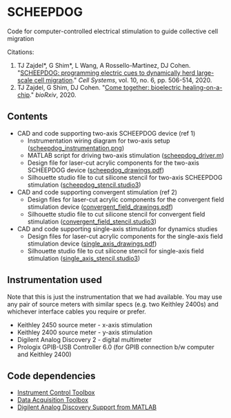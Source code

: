 # SCHEEPDOG
Code for computer-controlled electrical stimulation to guide collective cell migration

Citations:
1. TJ Zajdel\*, G Shim\*, L Wang, A Rossello-Martinez, DJ Cohen. "[SCHEEPDOG: programming electric cues to dynamically herd large-scale cell migration](https://doi.org/10.1016/j.cels.2020.05.009)." *Cell Systems*,  vol. 10, no. 6, pp. 506-514, 2020.
2. TJ Zajdel, G Shim, DJ Cohen. "[Come together: bioelectric healing-on-a-chip](https://doi.org/10.1101/2020.12.29.424578)." *bioRxiv*, 2020.

## Contents
- CAD and code supporting two-axis SCHEEPDOG device (ref 1)
  - Instrumentation wiring diagram for two-axis setup ([scheepdog_instrumentation.png](scheepdog_instrumentation.png))
  - MATLAB script for driving two-axis stimulation ([scheepdog_driver.m](scheepdog_driver.m))
  - Design file for laser-cut acrylic components for the two-axis SCHEEPDOG device ([scheepdog_drawings.pdf](scheepdog_drawings.pdf))
  - Silhouette studio file to cut silicone stencil for two-axis SCHEEPDOG stimulation ([scheepdog_stencil.studio3](scheepdog_stencil.studio3))
- CAD and code supporting convergent stimulation (ref 2)
  - Design files for laser-cut acrylic components for the convergent field stimulation device ([convergent_field_drawings.pdf](convergent_field_drawings.pdf))
  - Silhouette studio file to cut silicone stencil for convergent field stimulation ([convergent_field_stencil.studio3](convergent_field_stencil.studio3))
- CAD and code supporting single-axis stimulation for dynamics studies
  - Design files for laser-cut acrylic components for the single-axis field stimulation device ([single_axis_drawings.pdf](single-axis_drawings.pdf))
  - Silhouette studio file to cut silicone stencil for single-axis field stimulation ([single_axis_stencil.studio3](single_axis_stencil.studio3))
  
## Instrumentation used
Note that this is just the instrumentation that we had available. You may use any pair of source meters with similar specs (e.g. two Keithley 2400s) and whichever interface cables you require or prefer.
- Keithley 2450 source meter - x-axis stimulation
- Keithley 2400 source meter - y-axis stimulation
- Digilent Analog Discovery 2 - digital multimeter
- Prologix GPIB-USB Controller 6.0 (for GPIB connection b/w computer and Keithley 2400)

## Code dependencies
- [Instrument Control Toolbox](https://www.mathworks.com/products/instrument.html)
- [Data Acquisition Toolbox](https://www.mathworks.com/products/data-acquisition.html)
- [Digilent Analog Discovery Support from MATLAB](https://www.mathworks.com/hardware-support/digilent-analog-discovery.html)
